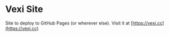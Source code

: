 # Vexi Site

Site to deploy to GitHub Pages (or wherever else). Visit it at [https://vexi.cc](https://vexi.cc)
